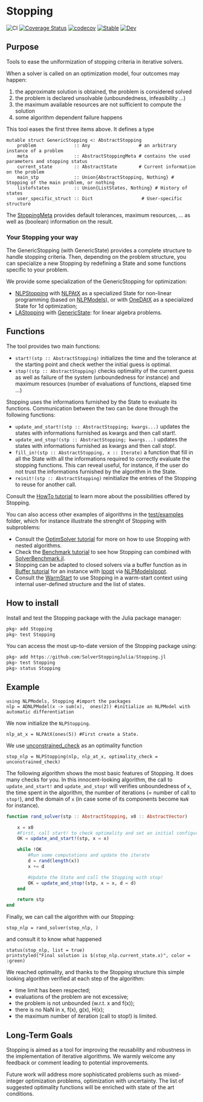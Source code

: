 # Stopping

![CI](https://github.com/SolverStoppingJulia/Stopping.jl/workflows/CI/badge.svg?branch=master)
[![Coverage Status](https://coveralls.io/repos/github/SolverStoppingJulia/Stopping.jl/badge.svg?branch=master)](https://coveralls.io/github/SolverStoppingJulia/Stopping.jl?branch=master)
[![codecov](https://codecov.io/gh/SolverStoppingJulia/Stopping.jl/branch/master/graph/badge.svg)](https://codecov.io/gh/SolverStoppingJulia/Stopping.jl)
[![Stable](https://img.shields.io/badge/docs-stable-blue.svg)](https://SolverStoppingJulia.github.io/Stopping.jl/stable)
[![Dev](https://img.shields.io/badge/docs-dev-blue.svg)](https://SolverStoppingJulia.github.io/Stopping.jl/dev/)

## Purpose

Tools to ease the uniformization of stopping criteria in iterative solvers.

When a solver is called on an optimization model, four outcomes may happen:

1. the approximate solution is obtained, the problem is considered solved
2. the problem is declared unsolvable (unboundedness, infeasibility ...)
3. the maximum available resources are not sufficient to compute the solution
4. some algorithm dependent failure happens

This tool eases the first three items above. It defines a type

    mutable struct GenericStopping <: AbstractStopping
        problem              :: Any                  # an arbitrary instance of a problem
        meta                 :: AbstractStoppingMeta # contains the used parameters and stopping status
        current_state        :: AbstractState        # Current information on the problem
        main_stp             :: Union{AbstractStopping, Nothing} # Stopping of the main problem, or nothing
        listofstates         :: Union{ListStates, Nothing} # History of states
        user_specific_struct :: Dict                  # User-specific structure

The [StoppingMeta](https://github.com/SolverStoppingJulia/Stopping.jl/blob/master/src/Stopping/StoppingMetamod.jl) provides default tolerances, maximum resources, ...  as well as (boolean) information on the result.

### Your Stopping your way

The GenericStopping (with GenericState) provides a complete structure to handle stopping criteria.
Then, depending on the problem structure, you can specialize a new Stopping by
redefining a State and some functions specific to your problem.

We provide some specialization of the GenericStopping for optimization:
  * [NLPStopping](https://github.com/SolverStoppingJulia/Stopping.jl/blob/master/src/Stopping/NLPStoppingmod.jl) with [NLPAtX](https://github.com/SolverStoppingJulia/Stopping.jl/blob/master/src/State/NLPAtXmod.jl) as a specialized State for non-linear programming (based on [NLPModels](https://github.com/JuliaSmoothOptimizers/NLPModels.jl)), or with [OneDAtX](https://github.com/SolverStoppingJulia/Stopping.jl/blob/master/src/State/OneDAtXmod.jl) as a specialized State for 1d optimization;
  * [LAStopping](https://github.com/SolverStoppingJulia/Stopping.jl/blob/master/src/Stopping/LinearAlgebraStopping.jl) with [GenericState](https://github.com/SolverStoppingJulia/Stopping.jl/blob/master/src/State/GenericStatemod.jl): for linear algebra problems.

## Functions

The tool provides two main functions:
* `start!(stp :: AbstractStopping)` initializes the time and the tolerance at the starting point and check wether the initial guess is optimal.
* `stop!(stp :: AbstractStopping)` checks optimality of the current guess as well as failure of the system (unboundedness for instance) and maximum resources (number of evaluations of functions, elapsed time ...)

Stopping uses the informations furnished by the State to evaluate its functions. Communication between the two can be done through the following functions:
* `update_and_start!(stp :: AbstractStopping; kwargs...)` updates the states with informations furnished as kwargs and then call start!.
* `update_and_stop!(stp :: AbstractStopping; kwargs...)` updates the states with informations furnished as kwargs and then call stop!.
* `fill_in!(stp :: AbstractStopping, x :: Iterate)` a function that fill in all the State with all the informations required to correctly evaluate the stopping functions. This can reveal useful, for instance, if the user do not trust the informations furnished by the algorithm in the State.
* `reinit!(stp :: AbstractStopping)` reinitialize the entries of
the Stopping to reuse for another call.

Consult the [HowTo tutorial](https://github.com/SolverStoppingJulia/Stopping.jl/blob/master/test/examples/runhowto.jl) to learn more about the possibilities offered by Stopping.

You can also access other examples of algorithms in the [test/examples](https://github.com/SolverStoppingJulia/Stopping.jl/blob/master/test/examples/) folder, which for instance illustrate the strenght of Stopping with subproblems:
* Consult the [OptimSolver tutorial](https://github.com/SolverStoppingJulia/Stopping.jl/blob/master/test/examples/run-optimsolver.jl) for more on how to use Stopping with nested algorithms.
* Check the [Benchmark tutorial](https://github.com/SolverStoppingJulia/Stopping.jl/blob/master/test/examples/benchmark.jl) to see how Stopping can combined with [SolverBenchmark.jl](https://juliasmoothoptimizers.github.io/SolverBenchmark.jl/).
* Stopping can be adapted to closed solvers via a buffer function as in [Buffer tutorial](https://github.com/SolverStoppingJulia/Stopping.jl/blob/master/test/examples/buffer.jl) for an instance with [Ipopt](https://github.com/JuliaOpt/Ipopt.jl) via [NLPModelsIpopt](https://github.com/JuliaSmoothOptimizers/NLPModelsIpopt.jl).
* Consult the [WarmStart](https://github.com/SolverStoppingJulia/Stopping.jl/blob/master/test/examples/gradient-lbfgs.jl) to use Stopping in a warm-start context using internal user-defined structure and the list of states.

## How to install
Install and test the Stopping package with the Julia package manager:
```julia
pkg> add Stopping
pkg> test Stopping
```
You can access the most up-to-date version of the Stopping package using:
```julia
pkg> add https://github.com/SolverStoppingJulia/Stopping.jl
pkg> test Stopping
pkg> status Stopping
```
## Example

```
using NLPModels, Stopping #import the packages
nlp = ADNLPModel(x -> sum(x),  ones(2)) #initialize an NLPModel with automatic differentiation
```
We now initialize the `NLPStopping`. 
```
nlp_at_x = NLPAtX(ones(5)) #First create a State.
```
We use [unconstrained_check](https://github.com/SolverStoppingJulia/Stopping.jl/blob/master/src/Stopping/nlp_admissible_functions.jl) as an optimality function
```
stop_nlp = NLPStopping(nlp, nlp_at_x, optimality_check = unconstrained_check)
```
The following algorithm shows the most basic features of Stopping. It does many checks for you. In this innocent-looking algorithm, the call to `update_and_start!` and `update_and_stop!` will verifies unboundedness of `x`, the time spent in the algorithm, the number of iterations (= number of call to `stop!`), and the domain of `x` (in case some of its components become `NaN` for instance).
```julia
function rand_solver(stp :: AbstractStopping, x0 :: AbstractVector)

    x = x0
    #First, call start! to check optimality and set an initial configuration
    OK = update_and_start!(stp, x = x)

    while !OK
        #Run some computations and update the iterate
        d = rand(length(x))
        x += d

        #Update the State and call the Stopping with stop!
        OK = update_and_stop!(stp, x = x, d = d)
    end

    return stp
end
```
Finally, we can call the algorithm with our Stopping:
```
stop_nlp = rand_solver(stop_nlp, )
```
and consult it to know what happened
```
status(stop_nlp, list = true)
printstyled("Final solution is $(stop_nlp.current_state.x)", color = :green)
```
We reached optimality, and thanks to the Stopping structure this simple looking
algorithm verified at each step of the algorithm:
- time limit has been respected;
- evaluations of the problem are not excessive;
- the problem is not unbounded (w.r.t. x and f(x));
- there is no NaN in x, f(x), g(x), H(x);
- the maximum number of iteration (call to stop!) is limited.

## Long-Term Goals

Stopping is aimed as a tool for improving the reusability and robustness in the implementation of iterative algorithms. We warmly welcome any feedback or comment leading to potential improvements.

Future work will address more sophisticated problems such as mixed-integer optimization problems, optimization with uncertainty. The list of suggested optimality functions will be enriched with state of the art conditions.
